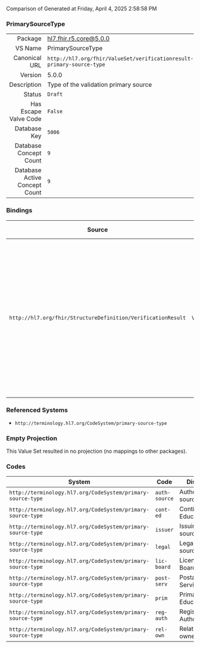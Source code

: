 Comparison of 
Generated at Friday, April 4, 2025 2:58:58 PM

### PrimarySourceType

|      |     |
| ---: | --- |
| Package | hl7.fhir.r5.core@5.0.0 |
| VS Name | PrimarySourceType |
| Canonical URL | `http://hl7.org/fhir/ValueSet/verificationresult-primary-source-type` |
| Version | 5.0.0 |
| Description | Type of the validation primary source |
| Status | `Draft` |
| Has Escape Valve Code | `False` |
| Database Key | `5006` |
| Database Concept Count | `9` |
| Database Active Concept Count | `9` |
### Bindings

| Source | Element | Binding | Strength | Element Short |
| ------ | ------- | ------- | -------- | ------------- |
| `http://hl7.org/fhir/StructureDefinition/VerificationResult` | `VerificationResult.primarySource.type` | `http://hl7.org/fhir/ValueSet/verificationresult-primary-source-type` | `Example` | Type of primary source (License Board; Primary Education; Continuing Education; Postal Service; Relationship owner; Registration Authority; legal source; issuing source; authoritative source) |

### Referenced Systems

* `http://terminology.hl7.org/CodeSystem/primary-source-type`
### Empty Projection

This Value Set resulted in no projection (no mappings to other packages).

### Codes

| System | Code | Display |
| ------ | ---- | ------- |
| `http://terminology.hl7.org/CodeSystem/primary-source-type` | `auth-source` | Authoritative source |
| `http://terminology.hl7.org/CodeSystem/primary-source-type` | `cont-ed` | Continuing Education |
| `http://terminology.hl7.org/CodeSystem/primary-source-type` | `issuer` | Issuing source |
| `http://terminology.hl7.org/CodeSystem/primary-source-type` | `legal` | Legal source |
| `http://terminology.hl7.org/CodeSystem/primary-source-type` | `lic-board` | License Board |
| `http://terminology.hl7.org/CodeSystem/primary-source-type` | `post-serv` | Postal Service |
| `http://terminology.hl7.org/CodeSystem/primary-source-type` | `prim` | Primary Education |
| `http://terminology.hl7.org/CodeSystem/primary-source-type` | `reg-auth` | Registration Authority |
| `http://terminology.hl7.org/CodeSystem/primary-source-type` | `rel-own` | Relationship owner |
